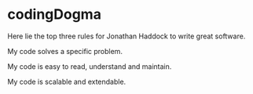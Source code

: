 # codingDogma
Here lie the top three rules for Jonathan Haddock to write great software. 

My code solves a specific problem.

My code is easy to read, understand and maintain.

My code is scalable and extendable.

